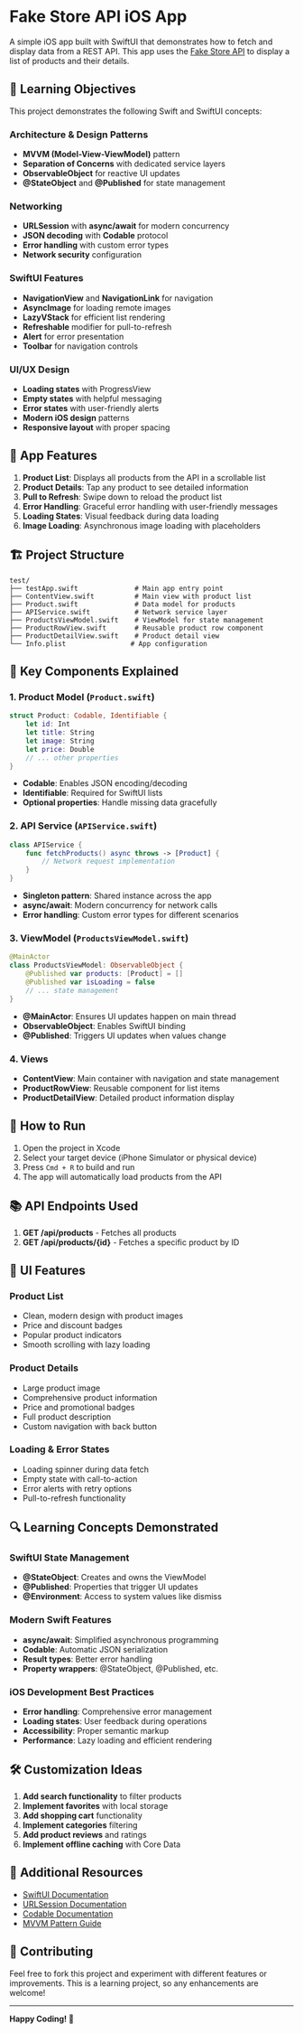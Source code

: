 # Fake Store API iOS App

A simple iOS app built with SwiftUI that demonstrates how to fetch and display data from a REST API. This app uses the [Fake Store API](https://fakestoreapi.in/api/products) to display a list of products and their details.

## 🎯 Learning Objectives

This project demonstrates the following Swift and SwiftUI concepts:

### Architecture & Design Patterns
- **MVVM (Model-View-ViewModel)** pattern
- **Separation of Concerns** with dedicated service layers
- **ObservableObject** for reactive UI updates
- **@StateObject** and **@Published** for state management

### Networking
- **URLSession** with **async/await** for modern concurrency
- **JSON decoding** with **Codable** protocol
- **Error handling** with custom error types
- **Network security** configuration

### SwiftUI Features
- **NavigationView** and **NavigationLink** for navigation
- **AsyncImage** for loading remote images
- **LazyVStack** for efficient list rendering
- **Refreshable** modifier for pull-to-refresh
- **Alert** for error presentation
- **Toolbar** for navigation controls

### UI/UX Design
- **Loading states** with ProgressView
- **Empty states** with helpful messaging
- **Error states** with user-friendly alerts
- **Modern iOS design** patterns
- **Responsive layout** with proper spacing

## 📱 App Features

1. **Product List**: Displays all products from the API in a scrollable list
2. **Product Details**: Tap any product to see detailed information
3. **Pull to Refresh**: Swipe down to reload the product list
4. **Error Handling**: Graceful error handling with user-friendly messages
5. **Loading States**: Visual feedback during data loading
6. **Image Loading**: Asynchronous image loading with placeholders

## 🏗️ Project Structure

```
test/
├── testApp.swift              # Main app entry point
├── ContentView.swift          # Main view with product list
├── Product.swift              # Data model for products
├── APIService.swift           # Network service layer
├── ProductsViewModel.swift    # ViewModel for state management
├── ProductRowView.swift       # Reusable product row component
├── ProductDetailView.swift    # Product detail view
└── Info.plist                # App configuration
```

## 🔧 Key Components Explained

### 1. Product Model (`Product.swift`)
```swift
struct Product: Codable, Identifiable {
    let id: Int
    let title: String
    let image: String
    let price: Double
    // ... other properties
}
```
- **Codable**: Enables JSON encoding/decoding
- **Identifiable**: Required for SwiftUI lists
- **Optional properties**: Handle missing data gracefully

### 2. API Service (`APIService.swift`)
```swift
class APIService {
    func fetchProducts() async throws -> [Product] {
        // Network request implementation
    }
}
```
- **Singleton pattern**: Shared instance across the app
- **async/await**: Modern concurrency for network calls
- **Error handling**: Custom error types for different scenarios

### 3. ViewModel (`ProductsViewModel.swift`)
```swift
@MainActor
class ProductsViewModel: ObservableObject {
    @Published var products: [Product] = []
    @Published var isLoading = false
    // ... state management
}
```
- **@MainActor**: Ensures UI updates happen on main thread
- **ObservableObject**: Enables SwiftUI binding
- **@Published**: Triggers UI updates when values change

### 4. Views
- **ContentView**: Main container with navigation and state management
- **ProductRowView**: Reusable component for list items
- **ProductDetailView**: Detailed product information display

## 🚀 How to Run

1. Open the project in Xcode
2. Select your target device (iPhone Simulator or physical device)
3. Press `Cmd + R` to build and run
4. The app will automatically load products from the API

## 📚 API Endpoints Used

1. **GET /api/products** - Fetches all products
2. **GET /api/products/{id}** - Fetches a specific product by ID

## 🎨 UI Features

### Product List
- Clean, modern design with product images
- Price and discount badges
- Popular product indicators
- Smooth scrolling with lazy loading

### Product Details
- Large product image
- Comprehensive product information
- Price and promotional badges
- Full product description
- Custom navigation with back button

### Loading & Error States
- Loading spinner during data fetch
- Empty state with call-to-action
- Error alerts with retry options
- Pull-to-refresh functionality

## 🔍 Learning Concepts Demonstrated

### SwiftUI State Management
- **@StateObject**: Creates and owns the ViewModel
- **@Published**: Properties that trigger UI updates
- **@Environment**: Access to system values like dismiss

### Modern Swift Features
- **async/await**: Simplified asynchronous programming
- **Codable**: Automatic JSON serialization
- **Result types**: Better error handling
- **Property wrappers**: @StateObject, @Published, etc.

### iOS Development Best Practices
- **Error handling**: Comprehensive error management
- **Loading states**: User feedback during operations
- **Accessibility**: Proper semantic markup
- **Performance**: Lazy loading and efficient rendering

## 🛠️ Customization Ideas

1. **Add search functionality** to filter products
2. **Implement favorites** with local storage
3. **Add shopping cart** functionality
4. **Implement categories** filtering
5. **Add product reviews** and ratings
6. **Implement offline caching** with Core Data

## 📖 Additional Resources

- [SwiftUI Documentation](https://developer.apple.com/documentation/swiftui/)
- [URLSession Documentation](https://developer.apple.com/documentation/foundation/urlsession)
- [Codable Documentation](https://developer.apple.com/documentation/swift/codable)
- [MVVM Pattern Guide](https://developer.apple.com/documentation/swiftui/managing-model-data-in-your-app)

## 🤝 Contributing

Feel free to fork this project and experiment with different features or improvements. This is a learning project, so any enhancements are welcome!

---

**Happy Coding! 🚀** 